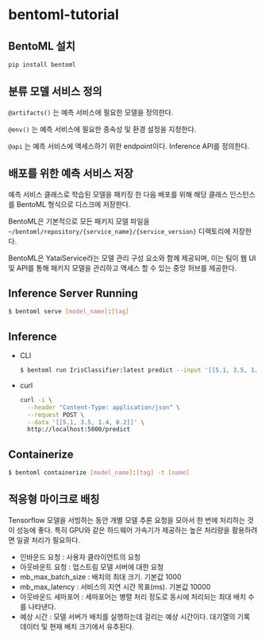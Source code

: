 # bentoml-tutorial

## BentoML 설치

```bash
pip install bentoml
```

## 분류 모델 서비스 정의

`@artifacts()` 는 예측 서비스에 필요한 모델을 정의한다.

`@env()` 는 예측 서비스에 필요한 종속성 및 환경 설정을 지정한다.

`@api` 는 예측 서비스에 액세스하기 위한 endpoint이다. Inference API를 정의한다.

## 배포를 위한 예측 서비스 저장

예측 서비스 클래스로 학습된 모델을 패키징 한 다음 배포를 위해 해당 클래스 인스턴스를 BentoML 형식으로 디스크에 저장한다.

BentoML은 기본적으로 모든 패키지 모델 파일을 `~/bentoml/repository/{service_name}/{service_version}` 디렉토리에 저장한다.

BentoML은 YataiService라는 모델 관리 구성 요소와 함께 제공되며, 이는 팀이 웹 UI 및 API를 통해 패키지 모델을 관리하고 액세스 할 수 있는 중앙 허브를 제공한다.

## Inference Server Running

```bash
$ bentoml serve [model_name]:[tag]
```

## Inference

- CLI

    ```bash
    $ bentoml run IrisClassifier:latest predict --input '[[5.1, 3.5, 1.4, 0.2]]'
    ```

- curl

    ```bash
    curl -i \
      --header "Content-Type: application/json" \
      --request POST \
      --data '[[5.1, 3.5, 1.4, 0.2]]' \
      http://localhost:5000/predict
    ```

## Containerize

```bash
$ bentoml containerize [model_name]:[tag] -t [name]
```

## 적응형 마이크로 배칭

Tensorflow 모델을 서빙하는 동안 개별 모델 추론 요청을 모아서 한 번에 처리하는 것이 성능에 좋다. 특히 GPU와 같은 하드웨어 가속기가 제공하는 높은 처리량을 활용하려면 일괄 처리가 필요하다.

- 인바운드 요청 : 사용자 클라이언트의 요청
- 아웃바운트 요청 : 업스트림 모델 서버에 대한 요청
- mb_max_batch_size : 배치의 최대 크기. 기본값 1000
- mb_max_latency : 서비스의 지연 시간 목표(ms). 기본값 10000
- 아웃바운드 세마포어 : 세마포어는 병렬 처리 정도로 동시에 처리되는 최대 배치 수를 나타낸다.
- 예상 시간 : 모델 서버가 배치를 실행하는데 걸리는 예상 시간이다. 대기열의 기록 데이터 및 현재 배치 크기에서 유추된다.
